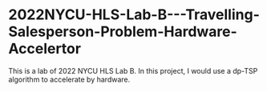 # 2022NYCU-HLS-Lab-B---Travelling-Salesperson-Problem-Hardware-Accelertor
This is a lab of 2022 NYCU HLS Lab B. In this project, I would use a dp-TSP algorithm to accelerate by hardware.
